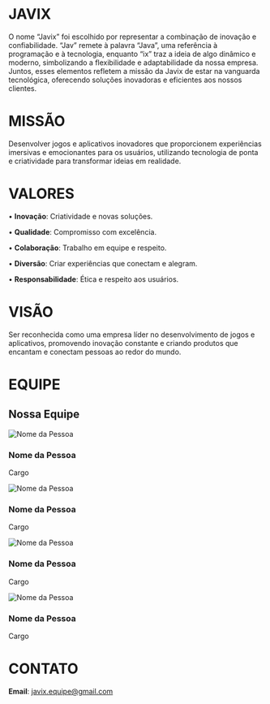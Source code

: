 # JAVIX
O nome “Javix” foi escolhido por representar a combinação de inovação e confiabilidade. “Jav” remete à palavra “Java”, uma referência à programação e à tecnologia, enquanto “ix” traz a ideia de algo dinâmico e moderno, simbolizando a flexibilidade e adaptabilidade da nossa empresa. Juntos, esses elementos refletem a missão da Javix de estar na vanguarda tecnológica, oferecendo soluções inovadoras e eficientes aos nossos clientes.

# MISSÃO 
Desenvolver jogos e aplicativos inovadores que proporcionem experiências imersivas e emocionantes para os usuários, utilizando tecnologia de ponta e criatividade para transformar ideias em realidade.

# VALORES
 •  **Inovação**: Criatividade e novas            soluções.
 
 •  **Qualidade**: Compromisso com excelência.
 
 •  **Colaboração**: Trabalho em equipe e         respeito.
 
 •  **Diversão**: Criar experiências que          conectam e alegram. 

 • **Responsabilidade**: Ética e respeito aos    usuários.

# VISÃO
Ser reconhecida como uma empresa líder no desenvolvimento de jogos e aplicativos, promovendo inovação constante e criando produtos que encantam e conectam pessoas ao redor do mundo.

# EQUIPE
<section id="equipe">
  <h2>Nossa Equipe</h2>
  <div class="container">
    <div class="card">
      <img src="caminho/para/foto1.jpg" alt="Nome da Pessoa">
      <h3>Nome da Pessoa</h3>
      <p>Cargo</p>
    </div>
    <div class="card">
      <img src="caminho/para/foto2.jpg" alt="Nome da Pessoa">
      <h3>Nome da Pessoa</h3>
      <p>Cargo</p>
    </div>
    <div class="card">
      <img src="caminho/para/foto3.jpg" alt="Nome da Pessoa">
      <h3>Nome da Pessoa</h3>
      <p>Cargo</p>
      <div class="card">
      <img src="caminho/para/foto3.jpg" alt="Nome da Pessoa">
      <h3>Nome da Pessoa</h3>
      <p>Cargo</p>
  </div>
</section>

# CONTATO 
**Email**: javix.equipe@gmail.com

